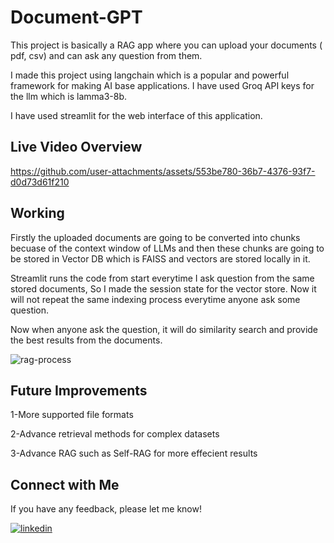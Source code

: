 
# Document-GPT
This project is basically a RAG app where you can upload your documents ( pdf, csv) and can ask any question from them.

I made this project using langchain which is a popular and powerful framework for making AI base applications. I have used Groq API keys for the llm which is lamma3-8b.

I have used streamlit for the web interface of this application.


## Live Video Overview

https://github.com/user-attachments/assets/553be780-36b7-4376-93f7-d0d73d61f210
## Working

Firstly the uploaded documents are going to be converted into chunks becuase of the context window of LLMs and then these chunks are going to be stored in Vector DB which is FAISS and vectors are stored locally in it.

Streamlit runs the code from start everytime I ask question from the same stored documents, So I made the session state for the vector store. Now it will not repeat the same indexing process everytime anyone ask some question.

Now when anyone ask the question, it will do similarity search and provide the best results from the documents.

![rag-process](https://github.com/user-attachments/assets/7b824afc-d005-468f-b294-07d22e770f03)

## Future Improvements

1-More supported file formats

2-Advance retrieval methods for complex datasets

3-Advance RAG such as Self-RAG for more effecient results

## Connect with Me
If you have any feedback, please let me know!

[![linkedin](https://img.shields.io/badge/linkedin-0A66C2?style=for-the-badge&logo=linkedin&logoColor=white)](https://www.linkedin.com/in/usman-tahir-676a51291)

